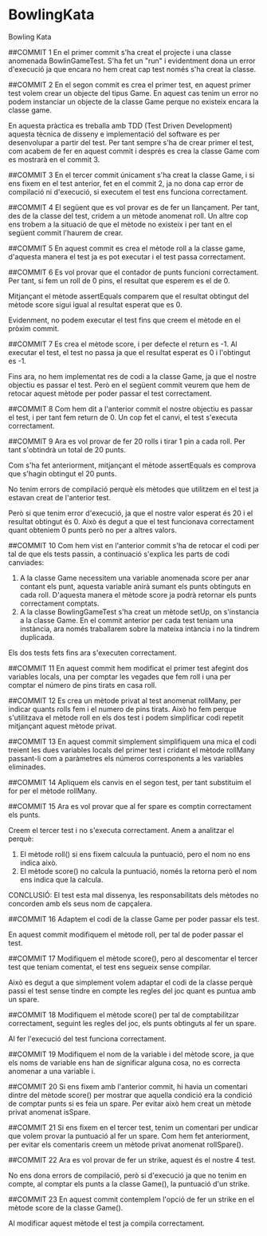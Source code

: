 # BowlingKata
Bowling Kata

##COMMIT 1
En el primer commit s'ha creat el projecte i una classe anomenada BowlinGameTest. S'ha fet un "run" i evidentment  dona un error d'execució ja que encara no hem creat cap test només s'ha creat la classe.

##COMMIT 2
En el segon commit es crea el primer test, en aquest primer test volem crear un objecte del tipus Game. En aquest cas tenim un error no podem instanciar un objecte de la classe Game perque no existeix encara la classe game.

En aquesta pràctica es treballa amb TDD (Test Driven Development) aquesta tècnica de disseny e implementació del software es per desenvolupar a partir del test. Per tant sempre s'ha de crear primer el test, com acabem de fer en aquest commit i després es crea la classe Game com es mostrarà en el commit 3.

##COMMIT 3
En el tercer commit únicament s'ha creat la classe Game, i si ens fixem en el test anterior, fet en el commit 2, ja no dona cap error de compilació ni d'execució, si executem el test ens funciona correctament.

##COMMIT 4
El següent que es vol provar es de fer un llançament. Per tant, des de la classe del test, cridem a un mètode anomenat roll. Un altre cop ens trobem a la situació de que el mètode no existeix i per tant en el següent commit l'haurem de crear.

##COMMIT 5
En aquest commit es crea el mètode roll a la classe game, d'aquesta manera el test ja es pot executar i el test passa correctament.

##COMMIT 6
Es vol provar que el contador de punts funcioni correctament. Per tant, si fem un roll de 0 pins, el resultat que esperem es el de 0. 

Mitjançant el mètode assertEquals comparem que el resultat obtingut del mètode score sigui igual al resultat esperat que es 0. 

Evidenment, no podem executar el test fins que creem el mètode en el pròxim commit.

##COMMIT 7
Es crea el mètode score, i per defecte el return es -1. Al executar el test, el test no passa ja que el resultat esperat es 0 i l'obtingut es -1.

Fins ara, no hem implementat res de codi a la classe Game, ja que el nostre objectiu es passar el test. Però en el següent commit veurem que hem de retocar aquest mètode per poder passar el test correctament.

##COMMIT 8
Com hem dit a l'anterior commit el nostre objectiu es passar el test, i per tant fem return de 0. Un cop fet el canvi, el test s'executa correctament.

##COMMIT 9
Ara es vol provar de fer 20 rolls i tirar 1 pin a cada roll. Per tant s'obtindrà un total de 20 punts. 

Com s'ha fet anteriorment, mitjançant el mètode assertEquals es comprova que s'hagin obtingut el 20 punts.

No tenim errors de compilació perquè els mètodes que utilitzem en el test ja estavan creat de l'anterior test. 

Però si que tenim error d'execució, ja que el nostre valor esperat és 20 i el resultat obtingut és 0. Això és degut a que el test funcionava correctament quant obteniem 0 punts però no per a altres valors.

##COMMIT 10
Com hem vist en l'anterior commit s'ha de retocar el codi per tal de que els tests passin, a continuació s'explica les parts de codi canviades:

1. A la classe Game necessitem una variable anomenada score per anar contant els punt, aquesta variable anirà sumant els punts obtinguts en cada roll. D'aquesta manera el mètode score ja podrà retornar els punts correctament comptats.
2. A la classe BowlingGameTest s'ha creat un mètode setUp, on s'instancia a la classe Game. En el commit anterior per cada test teniam una instància, ara només traballarem sobre la mateixa intància i no la tindrem duplicada.

Els dos tests fets fins ara s'executen correctament.

##COMMIT 11
En aquest commit hem modificat el primer test afegint dos variables locals, una per comptar les vegades que fem roll i una per comptar el número de pins tirats en casa roll. 

##COMMIT 12
Es crea un mètode privat al test anomenat rollMany, per indicar quants rolls fem i el numero de pins tirats. Això ho fem perque s'utilitzava el mètode roll en els dos test i podem simplificar codi repetit mitjançant aquest mètode privat.

##COMMIT 13
En aquest commit simplement simplifiquem una mica el codi treient les dues variables locals del primer test i cridant el mètode rollMany passant-li com a paràmetres els números corresponents a les variables eliminades.

##COMMIT 14
Apliquem els canvis en el segon test, per tant substituim el for per el mètode rollMany.

##COMMIT 15
Ara es vol provar que al fer spare es comptin correctament els punts.

Creem el tercer test i no s'executa correctament. Anem a analitzar el perquè:

1. El mètode roll() si ens fixem calcuula la puntuació, pero el nom no ens indica això.
2. El mètode score() no calcula la puntuació, només la retorna però el nom ens indica que la calcula.

CONCLUSIÓ: El test esta mal dissenya, les responsabilitats dels mètodes no concorden amb els seus nom de capçalera.

##COMMIT 16
Adaptem el codi de la classe Game per poder passar els test.

En aquest commit modifiquem el mètode roll, per tal de poder passar el test.

##COMMIT 17
Modifiquem el mètode score(), pero al descomentar el tercer test que teniam comentat, el test ens segueix sense compilar.

Això es degut a que simplement volem adaptar el codi de la classe perquè passi el test sense tindre en compte les regles del joc quant es puntua amb un spare.

##COMMIT 18
Modifiquem el mètode score() per tal de comptabilitzar correctament, seguint les regles del joc, els punts obtinguts al fer un spare.

Al fer l'execució del test funciona correctament.

##COMMIT 19
Modifiquem el nom de la variable i del mètode score, ja que els noms de variable ens han de significar alguna cosa, no es correcta anomenar a una variable i.

##COMMIT 20
Si ens fixem amb l'anterior commit, hi havia un comentari dintre del mètode score() per mostrar que aquella condició era la condició de comptar punts si es feia un spare. Per evitar això hem creat un mètode privat anomenat isSpare.

##COMMIT 21
Si ens fixem en el tercer test, tenim un comentari per undicar que volem provar la puntuació al fer un spare. Com hem fet anteriorment, per evitar els comentaris creem un mètode privat anomenat rollSpare().

##COMMIT 22
Ara es vol provar de fer un strike, aquest és el nostre 4 test.

No ens dona errors de compilació, però si d'execució ja que no tenim en compte, al comptar els punts a la classe Game(), la puntuació d'un strike.

##COMMIT 23
En aquest commit contemplem l'opció de fer un strike en el mètode score de la classe Game().

Al modificar aquest mètode el test ja compila correctament.

